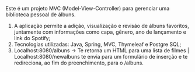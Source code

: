 Este é um projeto MVC (Model-View-Controller) para gerenciar uma biblioteca pessoal de álbuns.
1) A aplicação permite a adição, visualização e revisão de álbuns favoritos, juntamente com informações como capa, gênero, ano de lançamento e link do Spotify;
2) Tecnologias utilizadas: Java, Spring, MVC, Thymeleaf e Postgre SQL;
3) Localhost:8080/albuns -> Te retorna um HTML para uma lista de filmes | Localhost:8080/newalbuns te envia para um formulário de inserção e te redireciona, ao fim do preenchimento, para o /albuns.
